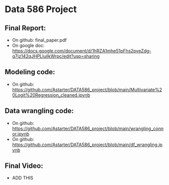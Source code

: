 # Data 586 Project

## Final Report:
- On github: final_paper.pdf
- On google doc: https://docs.google.com/document/d/1hRZA1mhe51pFhs2pyeZdg-q7jz142qJHPLluilkWrpc/edit?usp=sharing

## Modeling code:
- On github: https://github.com/Astarter/DATA586_project/blob/main/Multivariate%20Logit%20Regression_cleaned.ipynb

## Data wrangling code:
- On github: https://github.com/Astarter/DATA586_project/blob/main/wrangling_connor.ipynb
- On github: https://github.com/Astarter/DATA586_project/blob/main/df_wrangling.ipynb

## Final Video:
- ADD THIS

